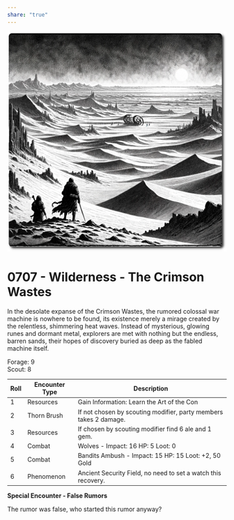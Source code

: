```yaml
---
share: "true"
---
```


![crimson-wastes](../crimson-wastes.png)  
  
# 0707 - Wilderness - The Crimson Wastes  
  
In the desolate expanse of the Crimson Wastes, the rumored colossal war machine is nowhere to be found, its existence merely a mirage created by the relentless, shimmering heat waves. Instead of mysterious, glowing runes and dormant metal, explorers are met with nothing but the endless, barren sands, their hopes of discovery buried as deep as the fabled machine itself.  
  
Forage: 9  
Scout: 8  
  
| Roll | Encounter Type | Description |  
| ---- | ---- | ---- |  
| 1 | Resources | Gain Information: Learn the Art of the Con |  
| 2 | Thorn Brush | If not chosen by scouting modifier, party members takes 2 damage. |  
| 3 | Resources | If chosen by scouting modifier find 6 ale and 1 gem. |  
| 4 | Combat | Wolves - Impact: 16 HP: 5 Loot: 0 |  
| 5 | Combat | Bandits Ambush - Impact: 15 HP: 15 Loot: +2, 50 Gold |  
| 6 | Phenomenon | Ancient Security Field, no need to set a watch this recovery. |  
  
**Special Encounter - False Rumors**  
  
The rumor was false, who started this rumor anyway?  

